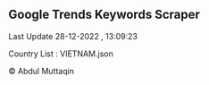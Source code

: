 

## Google Trends Keywords Scraper 
 
Last Update 28-12-2022 , 13:09:23

Country List :
VIETNAM.json



© Abdul Muttaqin 

